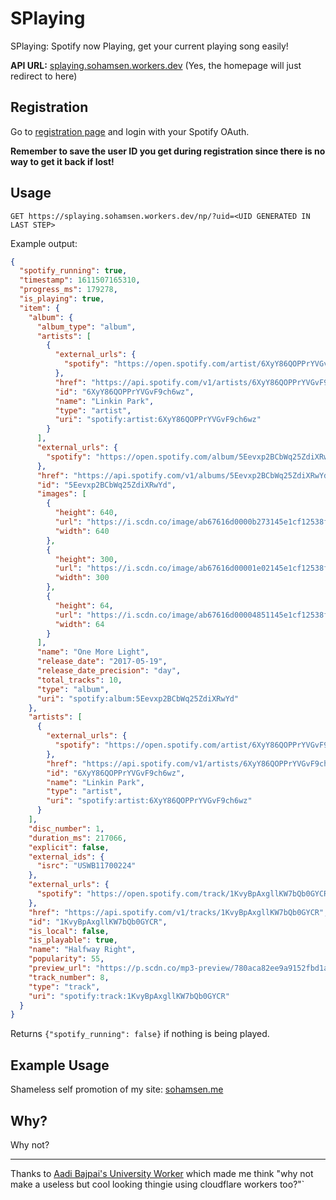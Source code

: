 # SPlaying
SPlaying: Spotify now Playing, get your current playing song easily!

**API URL:** [splaying.sohamsen.workers.dev](https://splaying.sohamsen.workers.dev) (Yes, the homepage will just redirect to here)

## Registration

Go to [registration page](https://splaying.sohamsen.workers.dev/register/) and login with your Spotify OAuth.

**Remember to save the user ID you get during registration since there is no way to get it back if lost!**

## Usage

```
GET https://splaying.sohamsen.workers.dev/np/?uid=<UID GENERATED IN LAST STEP>
```

Example output:
```json
{
  "spotify_running": true,
  "timestamp": 1611507165310,
  "progress_ms": 179278,
  "is_playing": true,
  "item": {
    "album": {
      "album_type": "album",
      "artists": [
        {
          "external_urls": {
            "spotify": "https://open.spotify.com/artist/6XyY86QOPPrYVGvF9ch6wz"
          },
          "href": "https://api.spotify.com/v1/artists/6XyY86QOPPrYVGvF9ch6wz",
          "id": "6XyY86QOPPrYVGvF9ch6wz",
          "name": "Linkin Park",
          "type": "artist",
          "uri": "spotify:artist:6XyY86QOPPrYVGvF9ch6wz"
        }
      ],
      "external_urls": {
        "spotify": "https://open.spotify.com/album/5Eevxp2BCbWq25ZdiXRwYd"
      },
      "href": "https://api.spotify.com/v1/albums/5Eevxp2BCbWq25ZdiXRwYd",
      "id": "5Eevxp2BCbWq25ZdiXRwYd",
      "images": [
        {
          "height": 640,
          "url": "https://i.scdn.co/image/ab67616d0000b273145e1cf12538f5666511237d",
          "width": 640
        },
        {
          "height": 300,
          "url": "https://i.scdn.co/image/ab67616d00001e02145e1cf12538f5666511237d",
          "width": 300
        },
        {
          "height": 64,
          "url": "https://i.scdn.co/image/ab67616d00004851145e1cf12538f5666511237d",
          "width": 64
        }
      ],
      "name": "One More Light",
      "release_date": "2017-05-19",
      "release_date_precision": "day",
      "total_tracks": 10,
      "type": "album",
      "uri": "spotify:album:5Eevxp2BCbWq25ZdiXRwYd"
    },
    "artists": [
      {
        "external_urls": {
          "spotify": "https://open.spotify.com/artist/6XyY86QOPPrYVGvF9ch6wz"
        },
        "href": "https://api.spotify.com/v1/artists/6XyY86QOPPrYVGvF9ch6wz",
        "id": "6XyY86QOPPrYVGvF9ch6wz",
        "name": "Linkin Park",
        "type": "artist",
        "uri": "spotify:artist:6XyY86QOPPrYVGvF9ch6wz"
      }
    ],
    "disc_number": 1,
    "duration_ms": 217066,
    "explicit": false,
    "external_ids": {
      "isrc": "USWB11700224"
    },
    "external_urls": {
      "spotify": "https://open.spotify.com/track/1KvyBpAxgllKW7bQb0GYCR"
    },
    "href": "https://api.spotify.com/v1/tracks/1KvyBpAxgllKW7bQb0GYCR",
    "id": "1KvyBpAxgllKW7bQb0GYCR",
    "is_local": false,
    "is_playable": true,
    "name": "Halfway Right",
    "popularity": 55,
    "preview_url": "https://p.scdn.co/mp3-preview/780aca82ee9a9152fbd1a2c7f6a78bb2b2aef7ef?cid=9d1c097cd6db4d9984cfea4b72e8e4ee",
    "track_number": 8,
    "type": "track",
    "uri": "spotify:track:1KvyBpAxgllKW7bQb0GYCR"
  }
}
```

Returns `{"spotify_running": false}` if nothing is being played.

## Example Usage

Shameless self promotion of my site: [sohamsen.me](https://sohamsen.me/)

## Why?

Why not?

---

Thanks to [Aadi Bajpai's University Worker](https://github.com/aadibajpai/university) which made me think "why not make a useless but cool looking thingie using cloudflare workers too?"`
